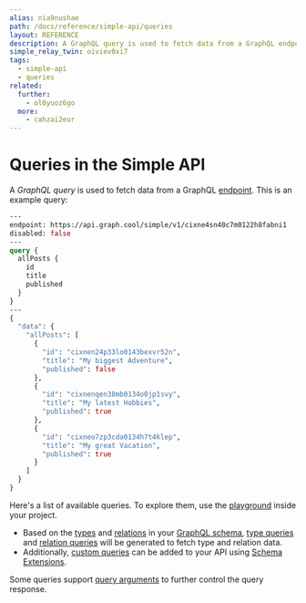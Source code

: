 ```yaml
---
alias: nia9nushae
path: /docs/reference/simple-api/queries
layout: REFERENCE
description: A GraphQL query is used to fetch data from a GraphQL endpoint.
simple_relay_twin: oiviev0xi7
tags:
  - simple-api
  - queries
related:
  further:
    - ol0yuoz6go
  more:
    - cahzai2eur
---
```


# Queries in the Simple API

A *GraphQL query* is used to fetch data from a GraphQL [endpoint](!alias-yahph3foch#project-endpoints). This is an example query:

```graphql
---
endpoint: https://api.graph.cool/simple/v1/cixne4sn40c7m0122h8fabni1
disabled: false
---
query {
  allPosts {
    id
    title
    published
  }
}
---
{
  "data": {
    "allPosts": [
      {
        "id": "cixnen24p33lo0143bexvr52n",
        "title": "My biggest Adventure",
        "published": false
      },
      {
        "id": "cixnenqen38mb0134o0jp1svy",
        "title": "My latest Hobbies",
        "published": true
      },
      {
        "id": "cixneo7zp3cda0134h7t4klep",
        "title": "My great Vacation",
        "published": true
      }
    ]
  }
}
```

Here's a list of available queries. To explore them, use the [playground](!alias-oe1ier4iej) inside your project.

* Based on the [types](!alias-ij2choozae) and [relations](!alias-goh5uthoc1) in your [GraphQL schema](!alias-ahwoh2fohj), [type queries](!alias-chuilei3ce) and [relation queries](!alias-aihaeph5ip) will be generated to fetch type and relation data.
* Additionally, [custom queries](!alias-nae4oth9ka) can be added to your API using [Schema Extensions](!alias-xohbu7uf2e).

Some queries support [query arguments](!alias-on1yeiw7ph) to further control the query response.
